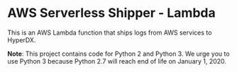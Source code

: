 #  AWS Serverless Shipper - Lambda

This is an AWS Lambda function that ships logs from AWS services to HyperDX.

**Note**:
This project contains code for Python 2 and Python 3.
We urge you to use Python 3 because Python 2.7 will reach end of life on January 1, 2020.
